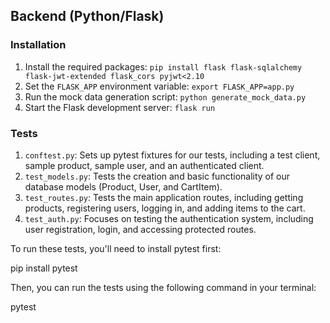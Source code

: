 ## Backend (Python/Flask)

### Installation

1. Install the required packages: `pip install flask flask-sqlalchemy flask-jwt-extended flask_cors pyjwt<2.10`
2. Set the `FLASK_APP` environment variable: `export FLASK_APP=app.py`
3. Run the mock data generation script: `python generate_mock_data.py`
4. Start the Flask development server: `flask run`

### Tests

1. `conftest.py`: Sets up pytest fixtures for our tests, including a test client, sample product, sample user, and an authenticated client.
2. `test_models.py`: Tests the creation and basic functionality of our database models (Product, User, and CartItem).
3. `test_routes.py`: Tests the main application routes, including getting products, registering users, logging in, and adding items to the cart.
4. `test_auth.py`: Focuses on testing the authentication system, including user registration, login, and accessing protected routes.

To run these tests, you'll need to install pytest first:

pip install pytest

Then, you can run the tests using the following command in your terminal:

pytest
